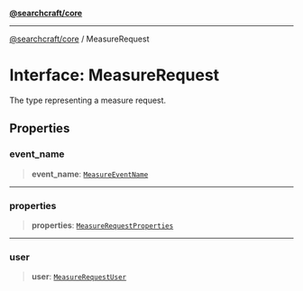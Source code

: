 [**@searchcraft/core**](/reference/sdk/core/README.md)

***

[@searchcraft/core](/reference/sdk/core/globals.md) / MeasureRequest

# Interface: MeasureRequest

The type representing a measure request.

## Properties

### event\_name

> **event\_name**: [`MeasureEventName`](/reference/sdk/core/type-aliases/MeasureEventName.md)

***

### properties

> **properties**: [`MeasureRequestProperties`](/reference/sdk/core/interfaces/MeasureRequestProperties.md)

***

### user

> **user**: [`MeasureRequestUser`](/reference/sdk/core/interfaces/MeasureRequestUser.md)
